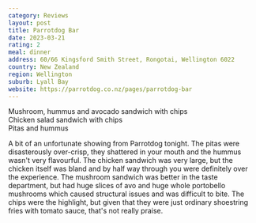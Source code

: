 ```yaml
---
category: Reviews
layout: post
title: Parrotdog Bar
date: 2023-03-21
rating: 2
meal: dinner
address: 60/66 Kingsford Smith Street, Rongotai, Wellington 6022
country: New Zealand
region: Wellington
suburb: Lyall Bay
website: https://parrotdog.co.nz/pages/parrotdog-bar
---
```

Mushroom, hummus and avocado sandwich with chips  
Chicken salad sandwich with chips  
Pitas and hummus  

A bit of an unfortunate showing from Parrotdog tonight. The pitas were disasterously over-crisp, they shattered in your mouth and the hummus wasn't very flavourful. The chicken sandwich was very large, but the chicken itself was bland and by half way through you were definitely over the experience. The mushroom sandwich was better in the taste department, but had huge slices of avo and huge whole portobello mushrooms which caused structural issues and was difficult to bite. The chips were the highlight, but given that they were just ordinary shoestring fries with tomato sauce, that's not really praise.  
